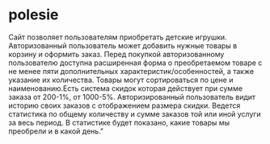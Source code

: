 # polesie
Сайт позволяет пользователям приобретать детские игрушки. Авторизованный пользователь может добавить нужные товары в корзину и оформить заказ. Перед покупкой авторизованному пользователю доступна расширенная форма о преобретаемом товаре с не менее пяти дополнительных характеристик/особенностей, а также указание их количества. Товары могут сортироваться по цене и наименованию.Есть система скидок которая действует при сумме заказа от 200-1%, от 1000-5%. Авторизированный пользователь видит историю своих заказов с отображением размера скидки. Ведется статистика по общему количеству и сумме заказов той или иной услуги за весь период. В статистике будет показано, какие товары мы преобрели и в какой день."
